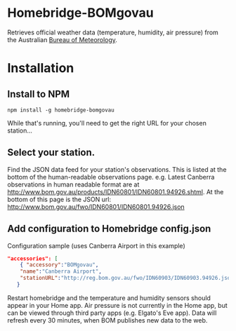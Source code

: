 
# Homebridge-BOMgovau

Retrieves official weather data (temperature, humidity, air pressure) from the Australian [Bureau of Meteorology](http://www.bom.gov.au).

# Installation

## Install to NPM
` npm install -g homebridge-bomgovau `

While that's running, you'll need to get the right URL for your chosen station...

## Select your station. 
Find the JSON data feed for your station's observations. This is listed at the bottom of the human-readable observations page. e.g.  Latest Canberra observations in human readable format are at http://www.bom.gov.au/products/IDN60801/IDN60801.94926.shtml. At the bottom of this page is the JSON url: http://www.bom.gov.au/fwo/IDN60801/IDN60801.94926.json

## Add configuration to Homebridge config.json
Configuration sample (uses Canberra Airport in this example)
```json
"accessories": [
	{ "accessory":"BOMgovau",
	"name":"Canberra Airport",
	"stationURL":"http://reg.bom.gov.au/fwo/IDN60903/IDN60903.94926.json"
   }
```

Restart homebridge and the temperature and humidity sensors should appear in your Home app. Air pressure is not currently in the Home app, but can be viewed through third party apps (e.g. Elgato's Eve app). Data will refresh every 30 minutes, when BOM publishes new data to the web. 

